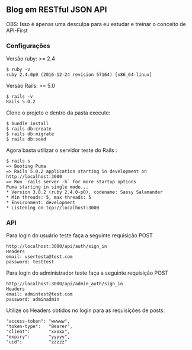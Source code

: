 ## Blog em RESTful JSON API

OBS: Isso é apenas uma desculpa para eu estudar e treinar o conceito de API-First

### Configurações
Versão ruby: >= 2.4
```console
$ ruby -v
ruby 2.4.0p0 (2016-12-24 revision 57164) [x86_64-linux]
```

Versão Rails: >= 5.0

```console
$ rails -v
Rails 5.0.2
```
Clone o projeto e dentro da pasta execute:
```console
$ bundle install
$ rails db:create
$ rails db:migrate
$ rails db:seed
```

Agora basta utilizar o servidor teste do Rails :
```console
$ rails s
=> Booting Puma
=> Rails 5.0.2 application starting in development on http://localhost:3000
=> Run `rails server -h` for more startup options
Puma starting in single mode...
* Version 3.8.2 (ruby 2.4.0-p0), codename: Sassy Salamander
* Min threads: 5, max threads: 5
* Environment: development
* Listening on tcp://localhost:3000
```
### API
Para login do usuário teste faça a seguinte requisição POST
```console
http://localhost:3000/api/auth/sign_in
Headers
email: usertesta@test.com
password: testtest
```
Para login do administrador teste faça a seguinte requisição POST
```console
http://localhost:3000/api/admin_auth/sign_in
Headers
email: admintest@test.com
password: adminadmin
```
Utilize os Headers obtidos no login para as requisições de posts:
```console
"access-token": "wwwww",
"token-type":   "Bearer",
"client":       "xxxxx",
"expiry":       "yyyyy",
"uid":          "zzzzz"
```
